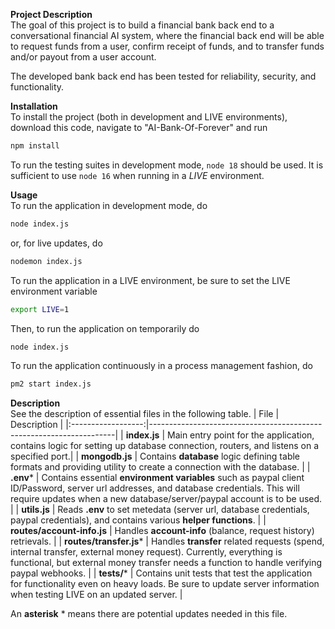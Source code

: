 **Project Description**  
The goal of this project is to build a financial bank back end to a conversational financial AI system, where the financial back end will be able to request funds from a user, confirm receipt of funds, and to transfer funds and/or payout from a user account.

The developed bank back end has been tested for reliability, security, and functionality.

**Installation**  
To install the project (both in development and LIVE environments), download this code, navigate to "AI-Bank-Of-Forever" and run 
```bash
npm install
```
To run the testing suites in development mode, `node 18` should be used. It is sufficient to use `node 16` when running in a _LIVE_ environment.

**Usage**  
To run the application in development mode, do
```bash
node index.js
```
or, for live updates, do
```bash
nodemon index.js
```

To run the application in a LIVE environment, be sure to set the LIVE environment variable
```bash
export LIVE=1
```
Then, to run the application on temporarily do
```bash
node index.js
```
To run the application continuously in a process management fashion, do
```bash
pm2 start index.js
```

**Description**  
See the description of essential files in the following table.
| File             | Description                                                         |
|:------------------:|---------------------------------------------------------------------|
| **index.js**       | Main entry point for the application, contains logic for setting up database connection, routers, and listens on a specified port.|
| **mongodb.js**     | Contains **database** logic defining table formats and providing utility to create a connection with the database. |
| **.env*** | Contains essential **environment variables** such as paypal client ID/Password, server url addresses, and database credentials. This will require updates when a new database/server/paypal account is to be used. |
| **utils.js** | Reads **.env** to set metedata (server url, database credentials, paypal credentials), and contains various **helper functions**. |
| **routes/account-info.js** | Handles **account-info** (balance, request history) retrievals.      |
| **routes/transfer.js***     | Handles **transfer** related requests (spend, internal transfer, external money request). Currently, everything is functional, but external money transfer needs a function to handle verifying paypal webhooks.               |
| **tests/*** | Contains unit tests that test the application for functionality even on heavy loads. Be sure to update server information when testing LIVE on an updated server. |


An **asterisk** * means there are potential updates needed in this file.
